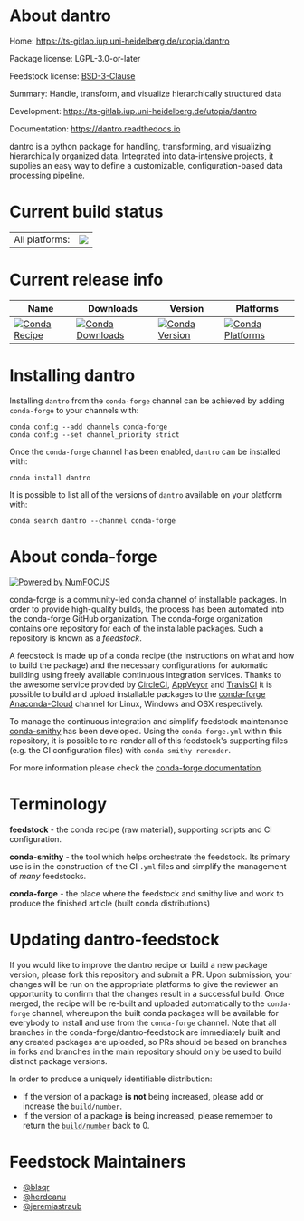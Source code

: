 About dantro
============

Home: https://ts-gitlab.iup.uni-heidelberg.de/utopia/dantro

Package license: LGPL-3.0-or-later

Feedstock license: [BSD-3-Clause](https://github.com/conda-forge/dantro-feedstock/blob/master/LICENSE.txt)

Summary: Handle, transform, and visualize hierarchically structured data

Development: https://ts-gitlab.iup.uni-heidelberg.de/utopia/dantro

Documentation: https://dantro.readthedocs.io

dantro is a python package for handling, transforming, and visualizing
hierarchically organized data.
Integrated into data-intensive projects, it supplies an easy way to define
a customizable, configuration-based data processing pipeline.


Current build status
====================


<table><tr><td>All platforms:</td>
    <td>
      <a href="https://dev.azure.com/conda-forge/feedstock-builds/_build/latest?definitionId=10225&branchName=master">
        <img src="https://dev.azure.com/conda-forge/feedstock-builds/_apis/build/status/dantro-feedstock?branchName=master">
      </a>
    </td>
  </tr>
</table>

Current release info
====================

| Name | Downloads | Version | Platforms |
| --- | --- | --- | --- |
| [![Conda Recipe](https://img.shields.io/badge/recipe-dantro-green.svg)](https://anaconda.org/conda-forge/dantro) | [![Conda Downloads](https://img.shields.io/conda/dn/conda-forge/dantro.svg)](https://anaconda.org/conda-forge/dantro) | [![Conda Version](https://img.shields.io/conda/vn/conda-forge/dantro.svg)](https://anaconda.org/conda-forge/dantro) | [![Conda Platforms](https://img.shields.io/conda/pn/conda-forge/dantro.svg)](https://anaconda.org/conda-forge/dantro) |

Installing dantro
=================

Installing `dantro` from the `conda-forge` channel can be achieved by adding `conda-forge` to your channels with:

```
conda config --add channels conda-forge
conda config --set channel_priority strict
```

Once the `conda-forge` channel has been enabled, `dantro` can be installed with:

```
conda install dantro
```

It is possible to list all of the versions of `dantro` available on your platform with:

```
conda search dantro --channel conda-forge
```


About conda-forge
=================

[![Powered by
NumFOCUS](https://img.shields.io/badge/powered%20by-NumFOCUS-orange.svg?style=flat&colorA=E1523D&colorB=007D8A)](https://numfocus.org)

conda-forge is a community-led conda channel of installable packages.
In order to provide high-quality builds, the process has been automated into the
conda-forge GitHub organization. The conda-forge organization contains one repository
for each of the installable packages. Such a repository is known as a *feedstock*.

A feedstock is made up of a conda recipe (the instructions on what and how to build
the package) and the necessary configurations for automatic building using freely
available continuous integration services. Thanks to the awesome service provided by
[CircleCI](https://circleci.com/), [AppVeyor](https://www.appveyor.com/)
and [TravisCI](https://travis-ci.com/) it is possible to build and upload installable
packages to the [conda-forge](https://anaconda.org/conda-forge)
[Anaconda-Cloud](https://anaconda.org/) channel for Linux, Windows and OSX respectively.

To manage the continuous integration and simplify feedstock maintenance
[conda-smithy](https://github.com/conda-forge/conda-smithy) has been developed.
Using the ``conda-forge.yml`` within this repository, it is possible to re-render all of
this feedstock's supporting files (e.g. the CI configuration files) with ``conda smithy rerender``.

For more information please check the [conda-forge documentation](https://conda-forge.org/docs/).

Terminology
===========

**feedstock** - the conda recipe (raw material), supporting scripts and CI configuration.

**conda-smithy** - the tool which helps orchestrate the feedstock.
                   Its primary use is in the construction of the CI ``.yml`` files
                   and simplify the management of *many* feedstocks.

**conda-forge** - the place where the feedstock and smithy live and work to
                  produce the finished article (built conda distributions)


Updating dantro-feedstock
=========================

If you would like to improve the dantro recipe or build a new
package version, please fork this repository and submit a PR. Upon submission,
your changes will be run on the appropriate platforms to give the reviewer an
opportunity to confirm that the changes result in a successful build. Once
merged, the recipe will be re-built and uploaded automatically to the
`conda-forge` channel, whereupon the built conda packages will be available for
everybody to install and use from the `conda-forge` channel.
Note that all branches in the conda-forge/dantro-feedstock are
immediately built and any created packages are uploaded, so PRs should be based
on branches in forks and branches in the main repository should only be used to
build distinct package versions.

In order to produce a uniquely identifiable distribution:
 * If the version of a package **is not** being increased, please add or increase
   the [``build/number``](https://docs.conda.io/projects/conda-build/en/latest/resources/define-metadata.html#build-number-and-string).
 * If the version of a package **is** being increased, please remember to return
   the [``build/number``](https://docs.conda.io/projects/conda-build/en/latest/resources/define-metadata.html#build-number-and-string)
   back to 0.

Feedstock Maintainers
=====================

* [@blsqr](https://github.com/blsqr/)
* [@herdeanu](https://github.com/herdeanu/)
* [@jeremiastraub](https://github.com/jeremiastraub/)

